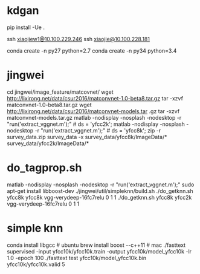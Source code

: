 # kdgan
pip install -Ue .

ssh xiaojiew1@10.100.229.246
ssh xiaojie@10.100.228.181

conda create -n py27 python=2.7
conda create -n py34 python=3.4

# jingwei
cd jingwei/image_feature/matcovnet/
wget http://lixirong.net/data/csur2016/matconvnet-1.0-beta8.tar.gz
tar -xzvf matconvnet-1.0-beta8.tar.gz
wget http://lixirong.net/data/csur2016/matconvnet-models.tar
.gz
tar -xzvf matconvnet-models.tar.gz
matlab -nodisplay -nosplash -nodesktop -r "run('extract_vggnet.m');" # ds = 'yfcc2k';
matlab -nodisplay -nosplash -nodesktop -r "run('extract_vggnet.m');" # ds = 'yfcc8k';
zip -r survey_data.zip survey_data -x survey_data/yfcc8k/ImageData/\* survey_data/yfcc2k/ImageData/\*


# do_tagprop.sh
matlab -nodisplay -nosplash -nodesktop -r "run('extract_vggnet.m');"
sudo apt-get install libboost-dev
./jingwei/util/simpleknn/build.sh
./do_getknn.sh yfcc8k yfcc8k vgg-verydeep-16fc7relu 0 1 1
./do_getknn.sh yfcc8k yfcc2k vgg-verydeep-16fc7relu 0 1 1
# simple knn
conda install libgcc # ubuntu
brew install boost --c++11 # mac
./fasttext supervised -input yfcc10k/yfcc10k.train -output yfcc10k/model_yfcc10k -lr 1.0 -epoch 100
./fasttext test yfcc10k/model_yfcc10k.bin yfcc10k/yfcc10k.valid 5
